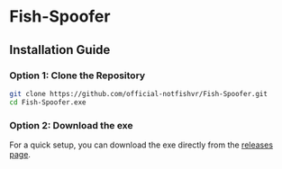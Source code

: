 # Fish-Spoofer

## Installation Guide


### Option 1: Clone the Repository

```bash
git clone https://github.com/official-notfishvr/Fish-Spoofer.git
cd Fish-Spoofer.exe
```

### Option 2: Download the exe

For a quick setup, you can download the exe directly from the [releases page](https://github.com/official-notfishvr/Fish-Spoofer/releases/download/V1/Fish-Spoofer.exe).
